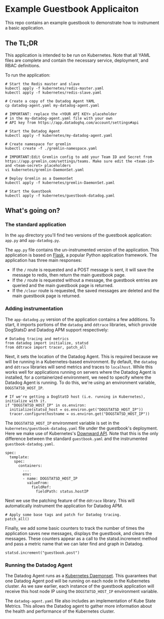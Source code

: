 # Example Guestbook Applicaiton

This repo contains an example guestbook to demonstrate how to instrument a basic application.

## The TL;DR

This application is intended to be run on Kubernetes. Note that all YAML files are complete and contain the necessary service, deployment, and RBAC definitions.

To run the application:

```
# Start the Redis master and slave
kubectl apply -f kubernetes/redis-master.yaml
kubectl apply -f kubernetes/redis-slave.yaml

# Create a copy of the Datadog Agent YAML
cp datadog-agent.yaml my-datadog-agent.yaml

# IMPORTANT: replace the <YOUR API KEY> placeholder
# in the my-datadog-agent.yaml file with your own
# API key from https://app.datadoghq.com/account/settings#api

# Start the Datadog Agent
kubectl apply -f kubernetes/my-datadog-agent.yaml

# Create namespace for gremlin
kubectl create -f ./gremlin-namespace.yaml

# IMPORTANT:Edit Gremlin config to add your Team ID and Secret from https://app.gremlin.com/settings/teams. Make sure edit the <team-id> and <team-secret> placeholders 
vi kubernetes/gremlin-DaemonSet.yaml

# Deploy Gremlin as a DaemonSet
kubectl apply -f kubernetes/gremlin-DaemonSet.yaml 

# Start the Guestbook
kubectl apply -f kubernetes/guestbook-datadog.yaml
```

## What's going on?

### The standard application

In the `app` directory you'll find two versions of the guestbook application: `app.py` and `app-datadog.py`.

The `app.py` file contains the un-instrumented version of the application. This application is based on [Flask](http://flask.pocoo.org/), a popular Python application framework. The application has three main responses:

- If the `/` route is requested and a POST message is sent, it will save the message to redis, then return the main guestbook page.
- If the `/` route is requested without a message, the guestbook entries are queried and the main guestbook page is returned.
- If the `/clear` route is requested, the saved messages are deleted and the main guestbook page is returned.

### Adding instrumentation

The `app-datadog.py` version of the application contains a few additions. To start, it imports portions of the `datadog` and `ddtrace` libraries, which provide DogStatsD and Datadog APM support respectively:

```
# Datadog tracing and metrics
from datadog import initialize, statsd
from ddtrace import tracer, patch_all
```

Next, it sets the location of the Datadog Agent. This is required because we will be running in a Kubernetes-based environment. By default, the `datadog` and `ddtrace` libraries will send metrics and traces to `localhost`. While this works well for applications running on servers where the Datadog Agent is installed, for a containerized environment, we need to specify where the Datadog Agent is running. To do this, we're using an environment variable, `DOGSTATSD_HOST_IP`.

```
# If we're getting a DogStatD host (i.e. running in Kubernetes), initialize with it.
if "DOGSTATSD_HOST_IP" in os.environ:
  initialize(statsd_host = os.environ.get("DOGSTATSD_HOST_IP"))
  tracer.configure(hostname = os.environ.get("DOGSTATSD_HOST_IP"))
```

The `DOGSTATSD_HOST_IP` environment variable is set in the `kubernetes/guestbook-datadog.yaml` file under the guestbook's deployment. Here we make use of Kubernetes's [Downward API](https://kubernetes.io/docs/tasks/inject-data-application/environment-variable-expose-pod-information/). Note that this is the only difference between the standard `guestbook.yaml` and the instrumented `guestbook-datadog.yaml`.

```
spec:
  template:
    spec:
      containers:
        ...
        env:
        - name: DOGSTATSD_HOST_IP
          valueFrom:
            fieldRef:
              fieldPath: status.hostIP
```

Next we use the patching feature of the `ddtrace` library. This will automatically instrument the application for Datadog APM.

```
# Apply some base tags and patch for Datadog tracing.
patch_all()
```

Finally, we add some basic counters to track the number of times the application saves new messages, displays the guestbook, and clears the messages. These counters appear as a call to the statsd.increment method and pass a metric name that we can later find and graph in Datadog.

```
statsd.increment("guestbook.post")
```

### Running the Datadog Agent

The Datadog Agent runs as a [Kubernetes Daemonset](https://kubernetes.io/docs/concepts/workloads/controllers/daemonset/). This guarantees that one Datadog Agent pod will be running on each node in the Kubernetes cluster. As we saw earlier, each instance of the guestbook application will receive this host node IP using the `DOGSTATSD_HOST_IP` environment variable.

The `datadog-agent.yaml` file also includes an implementation of Kube State Metrics. This allows the Datadog agent to gather more information about the health and performance of the Kubernetes cluster.
